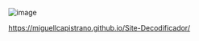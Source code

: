 ![image](https://github.com/miguellcapistrano/Site-Decodificador/assets/149817927/94d318cc-965f-417f-b0ec-acadfb9a035f)




https://miguellcapistrano.github.io/Site-Decodificador/
